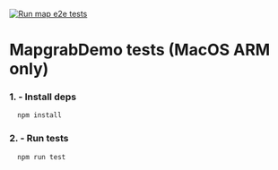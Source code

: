 [![Run map e2e tests](https://github.com/MapGrab/example-tests/actions/workflows/e2e.yml/badge.svg)](https://github.com/MapGrab/example-tests/actions/workflows/e2e.yml)

# MapgrabDemo tests (MacOS ARM only)

### 1. - Install deps

```bash
  npm install
```

### 2. - Run tests

```bash
  npm run test
```
